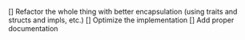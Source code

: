 [] Refactor the whole thing with better encapsulation (using traits and structs and impls, etc.)
[] Optimize the implementation
[] Add proper documentation
